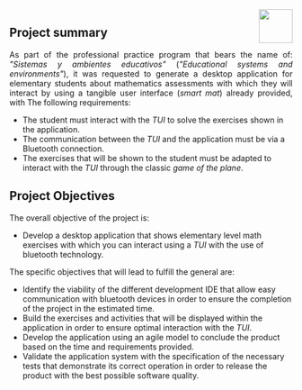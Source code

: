<img align="right" src="https://conacic.cs.buap.mx/images/fcclogo.png" width="60">
<h2>Project summary</h2>
<p align="justify">As part of the professional practice program that bears the name of: <i>"Sistemas y ambientes educativos"</i> (<i>"Educational systems and environments"</i>), it was requested to generate a desktop application for elementary students about mathematics assessments with which they will interact by using a  tangible user interface (<i>smart mat</i>) already provided, with The following requirements:</p>
<p align="justify">
<ul>
        <li>The student must interact with the <i>TUI</i> to solve the exercises shown in the application.
        <li>The communication between the <i>TUI</i> and the application must be via a Bluetooth connection.
        <li>The exercises that will be shown to the student must be adapted to interact with the <i>TUI</i> through the classic <i>game of the plane</i>.
</ul>
</p>
<h2>Project Objectives</h2>
<p align="justify">The overall objective of the project is:</p>
<p align="justify">
<ul>
        <li>Develop a desktop application that shows elementary level math exercises with which you can interact using a <i>TUI</i> with the use of bluetooth technology.
</ul>
</p>
<p align="justify">The specific objectives that will lead to fulfill the general are:</p>
<p align="justify">
<ul>
        <li>Identify the viability of the different development IDE that allow easy communication with bluetooth devices in order to ensure the completion of the project in the estimated time.
        <li>Build the exercises and activities that will be displayed within the application in order to ensure optimal interaction with the <i>TUI</i>.
        <li>Develop the application using an agile model to conclude the product based on the time and requirements provided.
        <li>Validate the application system with the specification of the necessary tests that demonstrate its correct operation in order to release the product with the best possible software quality.
</ul>
</p>
